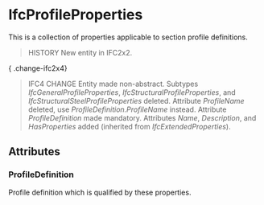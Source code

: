 # IfcProfileProperties

This is a collection of properties applicable to section profile definitions.<!-- end of definition -->

> HISTORY  New entity in IFC2x2.

{ .change-ifc2x4}
> IFC4 CHANGE  Entity made non-abstract. Subtypes _IfcGeneralProfileProperties_, _IfcStructuralProfileProperties_, and _IfcStructuralSteelProfileProperties_ deleted. Attribute _ProfileName_ deleted, use _ProfileDefinition.ProfileName_ instead. Attribute _ProfileDefinition_ made mandatory. Attributes _Name_, _Description_, and _HasProperties_ added (inherited from _IfcExtendedProperties_).

## Attributes

### ProfileDefinition
Profile definition which is qualified by these properties.
